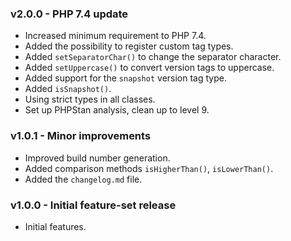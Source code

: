 ### v2.0.0 - PHP 7.4 update
- Increased minimum requirement to PHP 7.4.
- Added the possibility to register custom tag types.
- Added `setSeparatorChar()` to change the separator character.
- Added `setUppercase()` to convert version tags to uppercase.
- Added support for the `snapshot` version tag type.
- Added `isSnapshot()`.
- Using strict types in all classes.
- Set up PHPStan analysis, clean up to level 9.

### v1.0.1 - Minor improvements
- Improved build number generation.
- Added comparison methods `isHigherThan()`, `isLowerThan()`.
- Added the `changelog.md` file.

### v1.0.0 - Initial feature-set release
- Initial features.
